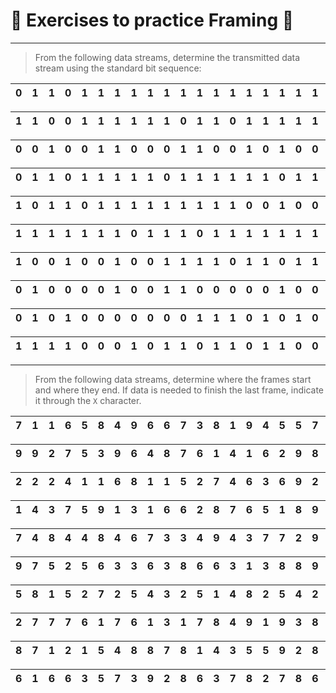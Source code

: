 # 📒 Exercises to practice Framing 📒

---

> From the following data streams, determine the transmitted data stream using the standard bit sequence:

| 0 | 1 | 1 | 0 | 1 | 1 | 1 | 1 | 1 | 1 | 1 | 1 | 1 | 1 | 1 | 1 | 1 | 1 | 1 | 1 | 0 | 0 | 1 | 0 |
|:-:|:-:|:-:|:-:|:-:|:-:|:-:|:-:|:-:|:-:|:-:|:-:|:-:|:-:|:-:|:-:|:-:|:-:|:-:|:-:|:-:|:-:|:-:|:-:|

| 1 | 1 | 0 | 0 | 1 | 1 | 1 | 1 | 1 | 1 | 0 | 1 | 1 | 0 | 1 | 1 | 1 | 1 | 1 | 1 | 1 | 0 | 1 | 1 |
|:-:|:-:|:-:|:-:|:-:|:-:|:-:|:-:|:-:|:-:|:-:|:-:|:-:|:-:|:-:|:-:|:-:|:-:|:-:|:-:|:-:|:-:|:-:|:-:|

| 0 | 0 | 1 | 0 | 0 | 1 | 1 | 0 | 0 | 0 | 1 | 1 | 0 | 0 | 1 | 0 | 1 | 0 | 0 | 1 | 0 | 0 | 1 | 0 |
|:-:|:-:|:-:|:-:|:-:|:-:|:-:|:-:|:-:|:-:|:-:|:-:|:-:|:-:|:-:|:-:|:-:|:-:|:-:|:-:|:-:|:-:|:-:|:-:|

| 0 | 1 | 1 | 0 | 1 | 1 | 1 | 1 | 1 | 0 | 1 | 1 | 1 | 1 | 1 | 1 | 0 | 1 | 1 | 1 | 1 | 0 | 1 | 1 |
|:-:|:-:|:-:|:-:|:-:|:-:|:-:|:-:|:-:|:-:|:-:|:-:|:-:|:-:|:-:|:-:|:-:|:-:|:-:|:-:|:-:|:-:|:-:|:-:|

| 1 | 0 | 1 | 1 | 0 | 1 | 1 | 1 | 1 | 1 | 1 | 1 | 1 | 1 | 0 | 0 | 1 | 0 | 0 | 0 | 1 | 1 | 0 | 1 |
|:-:|:-:|:-:|:-:|:-:|:-:|:-:|:-:|:-:|:-:|:-:|:-:|:-:|:-:|:-:|:-:|:-:|:-:|:-:|:-:|:-:|:-:|:-:|:-:|

| 1 | 1 | 1 | 1 | 1 | 1 | 1 | 0 | 1 | 1 | 1 | 0 | 1 | 1 | 1 | 1 | 1 | 1 | 1 | 1 | 1 | 1 | 1 | 1 |
|:-:|:-:|:-:|:-:|:-:|:-:|:-:|:-:|:-:|:-:|:-:|:-:|:-:|:-:|:-:|:-:|:-:|:-:|:-:|:-:|:-:|:-:|:-:|:-:|

| 1 | 0 | 0 | 1 | 0 | 0 | 1 | 0 | 0 | 1 | 1 | 1 | 1 | 0 | 1 | 1 | 0 | 1 | 1 | 1 | 0 | 0 | 1 | 1 |
|:-:|:-:|:-:|:-:|:-:|:-:|:-:|:-:|:-:|:-:|:-:|:-:|:-:|:-:|:-:|:-:|:-:|:-:|:-:|:-:|:-:|:-:|:-:|:-:|

| 0 | 1 | 0 | 0 | 0 | 0 | 1 | 0 | 0 | 1 | 1 | 0 | 0 | 0 | 0 | 0 | 1 | 0 | 0 | 1 | 1 | 0 | 1 | 0 |
|:-:|:-:|:-:|:-:|:-:|:-:|:-:|:-:|:-:|:-:|:-:|:-:|:-:|:-:|:-:|:-:|:-:|:-:|:-:|:-:|:-:|:-:|:-:|:-:|

| 0 | 1 | 0 | 1 | 0 | 0 | 0 | 0 | 0 | 0 | 0 | 1 | 1 | 1 | 0 | 1 | 0 | 1 | 0 | 0 | 1 | 1 | 1 | 0 |
|:-:|:-:|:-:|:-:|:-:|:-:|:-:|:-:|:-:|:-:|:-:|:-:|:-:|:-:|:-:|:-:|:-:|:-:|:-:|:-:|:-:|:-:|:-:|:-:|

| 1 | 1 | 1 | 1 | 0 | 0 | 0 | 1 | 0 | 1 | 1 | 0 | 1 | 1 | 0 | 1 | 1 | 0 | 0 | 1 | 1 | 0 | 0 | 1 |
|:-:|:-:|:-:|:-:|:-:|:-:|:-:|:-:|:-:|:-:|:-:|:-:|:-:|:-:|:-:|:-:|:-:|:-:|:-:|:-:|:-:|:-:|:-:|:-:|

---

> From the following data streams, determine where the frames start and where they end. If data is needed to finish the last frame, indicate it through the `X` character.

| 7 | 1 | 1 | 6 | 5 | 8 | 4 | 9 | 6 | 6 | 7 | 3 | 8 | 1 | 9 | 4 | 5 | 5 | 7 | 5 | 4 | 1 | 4 | 5 | 5 | 5 | 4 | 6 | 7 | 9 | 6 | 5 | 1 | 5 | 4 | 9 | 1 | 3 | 7 | 7 |
|:-:|:-:|:-:|:-:|:-:|:-:|:-:|:-:|:-:|:-:|:-:|:-:|:-:|:-:|:-:|:-:|:-:|:-:|:-:|:-:|:-:|:-:|:-:|:-:|:-:|:-:|:-:|:-:|:-:|:-:|:-:|:-:|:-:|:-:|:-:|:-:|:-:|:-:|:-:|:-:|

| 9 | 9 | 2 | 7 | 5 | 3 | 9 | 6 | 4 | 8 | 7 | 6 | 1 | 4 | 1 | 6 | 2 | 9 | 8 | 7 | 1 | 2 | 6 | 6 | 3 | 2 | 5 | 6 | 6 | 9 | 1 | 5 | 6 | 9 | 8 | 1 | 9 | 6 | 2 | 4 |
|:-:|:-:|:-:|:-:|:-:|:-:|:-:|:-:|:-:|:-:|:-:|:-:|:-:|:-:|:-:|:-:|:-:|:-:|:-:|:-:|:-:|:-:|:-:|:-:|:-:|:-:|:-:|:-:|:-:|:-:|:-:|:-:|:-:|:-:|:-:|:-:|:-:|:-:|:-:|:-:|

| 2 | 2 | 2 | 4 | 1 | 1 | 6 | 8 | 1 | 1 | 5 | 2 | 7 | 4 | 6 | 3 | 6 | 9 | 2 | 8 | 2 | 9 | 1 | 5 | 3 | 4 | 7 | 8 | 2 | 1 | 8 | 6 | 3 | 5 | 9 | 6 | 4 | 2 | 3 | 1 |
|:-:|:-:|:-:|:-:|:-:|:-:|:-:|:-:|:-:|:-:|:-:|:-:|:-:|:-:|:-:|:-:|:-:|:-:|:-:|:-:|:-:|:-:|:-:|:-:|:-:|:-:|:-:|:-:|:-:|:-:|:-:|:-:|:-:|:-:|:-:|:-:|:-:|:-:|:-:|:-:|

| 1 | 4 | 3 | 7 | 5 | 9 | 1 | 3 | 1 | 6 | 6 | 2 | 8 | 7 | 6 | 5 | 1 | 8 | 9 | 6 | 5 | 6 | 2 | 4 | 2 | 2 | 5 | 6 | 2 | 4 | 4 | 7 | 2 | 3 | 9 | 6 | 7 | 3 | 7 | 7 |
|:-:|:-:|:-:|:-:|:-:|:-:|:-:|:-:|:-:|:-:|:-:|:-:|:-:|:-:|:-:|:-:|:-:|:-:|:-:|:-:|:-:|:-:|:-:|:-:|:-:|:-:|:-:|:-:|:-:|:-:|:-:|:-:|:-:|:-:|:-:|:-:|:-:|:-:|:-:|:-:|

| 7 | 4 | 8 | 4 | 4 | 8 | 4 | 6 | 7 | 3 | 3 | 4 | 9 | 4 | 3 | 7 | 7 | 2 | 9 | 6 | 7 | 5 | 4 | 8 | 3 | 3 | 9 | 3 | 2 | 9 | 3 | 2 | 3 | 7 | 2 | 4 | 2 | 8 | 5 | 8 |
|:-:|:-:|:-:|:-:|:-:|:-:|:-:|:-:|:-:|:-:|:-:|:-:|:-:|:-:|:-:|:-:|:-:|:-:|:-:|:-:|:-:|:-:|:-:|:-:|:-:|:-:|:-:|:-:|:-:|:-:|:-:|:-:|:-:|:-:|:-:|:-:|:-:|:-:|:-:|:-:|

| 9 | 7 | 5 | 2 | 5 | 6 | 3 | 3 | 6 | 3 | 8 | 6 | 6 | 3 | 1 | 3 | 8 | 8 | 9 | 5 | 5 | 6 | 7 | 6 | 9 | 4 | 8 | 9 | 6 | 3 | 1 | 5 | 8 | 1 | 9 | 5 | 2 | 3 | 9 | 7 |
|:-:|:-:|:-:|:-:|:-:|:-:|:-:|:-:|:-:|:-:|:-:|:-:|:-:|:-:|:-:|:-:|:-:|:-:|:-:|:-:|:-:|:-:|:-:|:-:|:-:|:-:|:-:|:-:|:-:|:-:|:-:|:-:|:-:|:-:|:-:|:-:|:-:|:-:|:-:|:-:|

| 5 | 8 | 1 | 5 | 2 | 7 | 2 | 5 | 4 | 3 | 2 | 5 | 1 | 4 | 8 | 2 | 5 | 4 | 2 | 2 | 5 | 1 | 2 | 1 | 9 | 6 | 6 | 3 | 8 | 2 | 3 | 2 | 8 | 3 | 1 | 5 | 3 | 7 | 4 | 4 |
|:-:|:-:|:-:|:-:|:-:|:-:|:-:|:-:|:-:|:-:|:-:|:-:|:-:|:-:|:-:|:-:|:-:|:-:|:-:|:-:|:-:|:-:|:-:|:-:|:-:|:-:|:-:|:-:|:-:|:-:|:-:|:-:|:-:|:-:|:-:|:-:|:-:|:-:|:-:|:-:|

| 2 | 7 | 7 | 7 | 6 | 1 | 7 | 6 | 1 | 3 | 1 | 7 | 8 | 4 | 9 | 1 | 9 | 3 | 8 | 5 | 4 | 2 | 2 | 2 | 2 | 1 | 2 | 7 | 1 | 9 | 7 | 1 | 1 | 5 | 9 | 4 | 6 | 7 | 5 | 1 |
|:-:|:-:|:-:|:-:|:-:|:-:|:-:|:-:|:-:|:-:|:-:|:-:|:-:|:-:|:-:|:-:|:-:|:-:|:-:|:-:|:-:|:-:|:-:|:-:|:-:|:-:|:-:|:-:|:-:|:-:|:-:|:-:|:-:|:-:|:-:|:-:|:-:|:-:|:-:|:-:|

| 8 | 7 | 1 | 2 | 1 | 5 | 4 | 8 | 8 | 7 | 8 | 1 | 4 | 3 | 5 | 5 | 9 | 2 | 8 | 5 | 1 | 9 | 7 | 9 | 1 | 5 | 6 | 6 | 9 | 9 | 7 | 7 | 8 | 7 | 8 | 9 | 5 | 5 | 3 | 6 |
|:-:|:-:|:-:|:-:|:-:|:-:|:-:|:-:|:-:|:-:|:-:|:-:|:-:|:-:|:-:|:-:|:-:|:-:|:-:|:-:|:-:|:-:|:-:|:-:|:-:|:-:|:-:|:-:|:-:|:-:|:-:|:-:|:-:|:-:|:-:|:-:|:-:|:-:|:-:|:-:|

| 6 | 1 | 6 | 6 | 3 | 5 | 7 | 3 | 9 | 2 | 8 | 6 | 3 | 7 | 8 | 2 | 7 | 8 | 6 | 6 | 8 | 4 | 6 | 4 | 4 | 6 | 3 | 2 | 2 | 1 | 3 | 8 | 4 | 3 | 4 | 1 | 3 | 3 | 3 | 5 |
|:-:|:-:|:-:|:-:|:-:|:-:|:-:|:-:|:-:|:-:|:-:|:-:|:-:|:-:|:-:|:-:|:-:|:-:|:-:|:-:|:-:|:-:|:-:|:-:|:-:|:-:|:-:|:-:|:-:|:-:|:-:|:-:|:-:|:-:|:-:|:-:|:-:|:-:|:-:|:-:|
